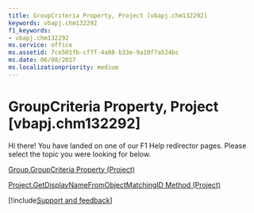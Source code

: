 ```yaml
---
title: GroupCriteria Property, Project [vbapj.chm132292]
keywords: vbapj.chm132292
f1_keywords:
- vbapj.chm132292
ms.service: office
ms.assetid: 7ce501fb-cf7f-4a08-b33e-9a10f7a524bc
ms.date: 06/08/2017
ms.localizationpriority: medium
---
```



# GroupCriteria Property, Project [vbapj.chm132292]

Hi there! You have landed on one of our F1 Help redirector pages. Please select the topic you were looking for below.

[Group.GroupCriteria Property (Project)](https://msdn.microsoft.com/library/c021a7ca-1e80-4318-7612-3d2bf579b683%28Office.15%29.aspx)

[Project.GetDisplayNameFromObjectMatchingID Method (Project)](https://msdn.microsoft.com/library/5e535f7b-fbd9-2989-57ed-583f491a448b%28Office.15%29.aspx)

[!include[Support and feedback](~/includes/feedback-boilerplate.md)]